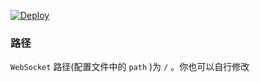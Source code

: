 [![Deploy](https://www.herokucdn.com/deploy/button.png)](https://dashboard.heroku.com/new?template=https%3A%2F%2Fgithub.com%2Ffjfjrk%2Fuuuu)
### 路径

`WebSocket` 路径(配置文件中的 `path` )为 `/` 。你也可以自行修改
